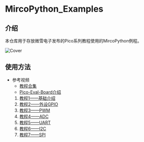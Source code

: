 # MircoPython_Examples
## 介绍

本仓库用于存放微雪电子发布的Pico系列教程使用的MircoPython例程。

![Cover](/00_UF2/image/cover.jpg)

## 使用方法
* 参考视频
    *  [教程合集](https://space.bilibili.com/477406871/channel/detail?cid=172621)
    *  [Pico-Eval-Board介绍](https://www.bilibili.com/video/BV1Hv411W7YZ)
    1. [教程1——基础介绍](https://www.bilibili.com/video/BV1CV411e7ZQ)
    2. [教程2——外设GPIO](https://www.bilibili.com/video/BV1nK4y1U79B)
    3. [教程3——PWM](https://www.bilibili.com/video/BV1SV411Y7o3)
    4. [教程4——ADC](https://www.bilibili.com/video/BV1mp4y1b7fj)
    5. [教程5——UART](https://www.bilibili.com/video/BV15B4y1u7cv)
    6. [教程6——I2C](https://www.bilibili.com/video/BV1GU4y1j763)
    7. [教程7——SPI](https://www.bilibili.com/video/BV1w54y1G7g1)
